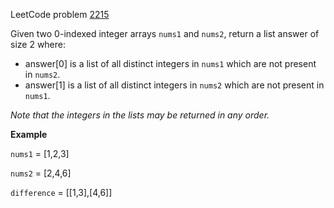 LeetCode problem [2215](https://leetcode.com/problems/find-the-difference-of-two-arrays)

Given two 0-indexed integer arrays `nums1` and `nums2`, return a list answer of size 2 where:

* answer[0] is a list of all distinct integers in `nums1` which are not present in `nums2`.
* answer[1] is a list of all distinct integers in `nums2` which are not present in `nums1`.

_Note that the integers in the lists may be returned in any order._

**Example**

`nums1` = [1,2,3]

`nums2` = [2,4,6]

`difference` = [[1,3],[4,6]]